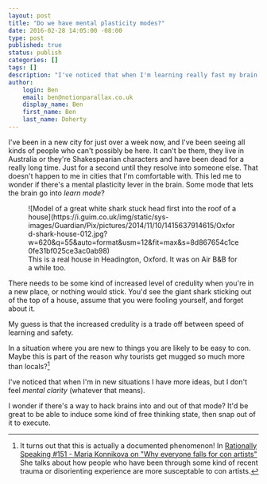 ```yaml
---
layout: post
title: "Do we have mental plasticity modes?"
date: 2016-02-28 14:05:00 -08:00
type: post
published: true
status: publish
categories: []
tags: []
description: "I've noticed that when I'm learning really fast my brain acts differently. Is this a thing that everyone else knows about already?"
author:
    login: Ben
    email: ben@notionparallax.co.uk
    display_name: Ben
    first_name: Ben
    last_name: Doherty
---
```


<!-- tldr
Observation
possible explanations
patterns, credulity etc.
how has it changed over time?
not just into and out of that mode, but into a useful version - going for walks, doors of perception etc.
holiday leads to spate of blog posts
possible confounding factors, reading a lot, canoe trip counters that -->

I've been in a new city for just over a week now, and I've been seeing all kinds of people who can't possibly be here. It can't be them, they live in Australia or they're Shakespearian characters and have been dead for a really long time. Just for a second until they resolve into someone else. That doesn't happen to me in cities that I'm comfortable with. This led me to wonder if there's a mental plasticity lever in the brain. Some mode that lets the brain go into _learn mode_?

<figure class="half-width right">
![Model of a great white shark stuck head first into the roof of a house](https://i.guim.co.uk/img/static/sys-images/Guardian/Pix/pictures/2014/11/10/1415637914615/Oxford-shark-house-012.jpg?w=620&q=55&auto=format&usm=12&fit=max&s=8d867654c1ce0fe31bf025ce3ac0ab98)
<figcaption>
This is a real house in Headington, Oxford. It was on Air B&B for a while too.
</figcaption>
</figure>
There needs to be some kind of increased level of credulity when you're in a new place, or nothing would stick. You'd see the giant shark sticking out of the top of a house, assume that you were fooling yourself, and forget about it.

My guess is that the increased credulity is a trade off between speed of learning and safety.

In a situation where you are new to things you are likely to be easy to con. Maybe this is part of the reason why tourists get mugged so much more than locals?[^1]

I've noticed that when I'm in new situations I have more ideas, but I don't feel _mental clarity_ (whatever that means).

I wonder if there's a way to hack brains into and out of that mode? It'd be great to be able to induce some kind of free thinking state, then snap out of it to execute.

[^1]: It turns out that this is actually a documented phenomenon! In [Rationally Speaking #151 - Maria Konnikova on "Why everyone falls for con artists"](http://pca.st/VzWI) She talks about how people who have been through some kind of recent trauma or disorienting experience are more susceptable to con artists.
